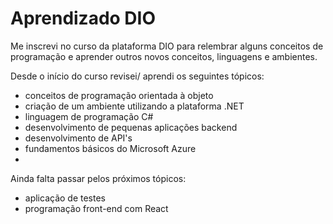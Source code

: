 # Aprendizado DIO

Me inscrevi no curso da plataforma DIO para relembrar alguns conceitos de programação e aprender outros novos conceitos, linguagens e ambientes.

Desde o início do curso revisei/ aprendi os seguintes tópicos:
- conceitos de programação orientada à objeto
- criação de um ambiente utilizando a plataforma .NET
- linguagem de programação C#
- desenvolvimento de pequenas aplicações backend 
- desenvolvimento de API's
- fundamentos básicos do Microsoft Azure
- 
Ainda falta passar pelos próximos tópicos:
- aplicação de testes
- programação front-end com React

